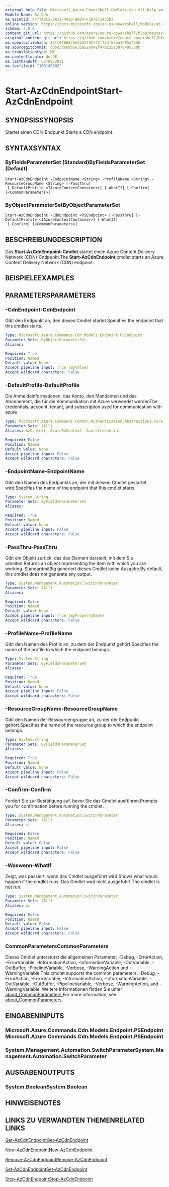 ```yaml
---
external help file: Microsoft.Azure.PowerShell.Cmdlets.Cdn.dll-Help.xml
Module Name: Az.Cdn
ms.assetid: 6477ADC3-0831-493D-8904-F1D787145DD3
online version: https://docs.microsoft.com/en-us/powershell/module/az.cdn/start-azcdnendpoint
schema: 2.0.0
content_git_url: https://github.com/Azure/azure-powershell/blob/master/src/Cdn/Cdn/help/Start-AzCdnEndpoint.md
original_content_git_url: https://github.com/Azure/azure-powershell/blob/master/src/Cdn/Cdn/help/Start-AzCdnEndpoint.md
ms.openlocfilehash: 85fc0f0687ed3b32492f42f753f67ba1e85a4656
ms.sourcegitcommit: c05d3d669b5631e526841f47b22513d78495350b
ms.translationtype: MT
ms.contentlocale: de-DE
ms.lasthandoff: 02/09/2021
ms.locfileid: "100145092"
---
```

# <span data-ttu-id="c2b73-101">Start-AzCdnEndpoint</span><span class="sxs-lookup"><span data-stu-id="c2b73-101">Start-AzCdnEndpoint</span></span>

## <span data-ttu-id="c2b73-102">SYNOPSIS</span><span class="sxs-lookup"><span data-stu-id="c2b73-102">SYNOPSIS</span></span>
<span data-ttu-id="c2b73-103">Startet einen CDN-Endpunkt.</span><span class="sxs-lookup"><span data-stu-id="c2b73-103">Starts a CDN endpoint.</span></span>

## <span data-ttu-id="c2b73-104">SYNTAX</span><span class="sxs-lookup"><span data-stu-id="c2b73-104">SYNTAX</span></span>

### <span data-ttu-id="c2b73-105">ByFieldsParameterSet (Standard)</span><span class="sxs-lookup"><span data-stu-id="c2b73-105">ByFieldsParameterSet (Default)</span></span>
```
Start-AzCdnEndpoint -EndpointName <String> -ProfileName <String> -ResourceGroupName <String> [-PassThru]
 [-DefaultProfile <IAzureContextContainer>] [-WhatIf] [-Confirm] [<CommonParameters>]
```

### <span data-ttu-id="c2b73-106">ByObjectParameterSet</span><span class="sxs-lookup"><span data-stu-id="c2b73-106">ByObjectParameterSet</span></span>
```
Start-AzCdnEndpoint -CdnEndpoint <PSEndpoint> [-PassThru] [-DefaultProfile <IAzureContextContainer>] [-WhatIf]
 [-Confirm] [<CommonParameters>]
```

## <span data-ttu-id="c2b73-107">BESCHREIBUNG</span><span class="sxs-lookup"><span data-stu-id="c2b73-107">DESCRIPTION</span></span>
<span data-ttu-id="c2b73-108">Das **Start-AzCdnEndpoint-Cmdlet** startet einen Azure Content Delivery Network (CDN)-Endpunkt.</span><span class="sxs-lookup"><span data-stu-id="c2b73-108">The **Start-AzCdnEndpoint** cmdlet starts an Azure Content Delivery Network (CDN) endpoint.</span></span>

## <span data-ttu-id="c2b73-109">BEISPIELE</span><span class="sxs-lookup"><span data-stu-id="c2b73-109">EXAMPLES</span></span>

## <span data-ttu-id="c2b73-110">PARAMETERS</span><span class="sxs-lookup"><span data-stu-id="c2b73-110">PARAMETERS</span></span>

### <span data-ttu-id="c2b73-111">-CdnEndpoint</span><span class="sxs-lookup"><span data-stu-id="c2b73-111">-CdnEndpoint</span></span>
<span data-ttu-id="c2b73-112">Gibt den Endpunkt an, den dieses Cmdlet startet.</span><span class="sxs-lookup"><span data-stu-id="c2b73-112">Specifies the endpoint that this cmdlet starts.</span></span>

```yaml
Type: Microsoft.Azure.Commands.Cdn.Models.Endpoint.PSEndpoint
Parameter Sets: ByObjectParameterSet
Aliases:

Required: True
Position: Named
Default value: None
Accept pipeline input: True (ByValue)
Accept wildcard characters: False
```

### <span data-ttu-id="c2b73-113">-DefaultProfile</span><span class="sxs-lookup"><span data-stu-id="c2b73-113">-DefaultProfile</span></span>
<span data-ttu-id="c2b73-114">Die Anmeldeinformationen, das Konto, den Mandanten und das Abonnement, die für die Kommunikation mit Azure verwendet werden</span><span class="sxs-lookup"><span data-stu-id="c2b73-114">The credentials, account, tenant, and subscription used for communication with azure</span></span>

```yaml
Type: Microsoft.Azure.Commands.Common.Authentication.Abstractions.Core.IAzureContextContainer
Parameter Sets: (All)
Aliases: AzContext, AzureRmContext, AzureCredential

Required: False
Position: Named
Default value: None
Accept pipeline input: False
Accept wildcard characters: False
```

### <span data-ttu-id="c2b73-115">-EndpointName</span><span class="sxs-lookup"><span data-stu-id="c2b73-115">-EndpointName</span></span>
<span data-ttu-id="c2b73-116">Gibt den Namen des Endpunkts an, der mit diesem Cmdlet gestartet wird.</span><span class="sxs-lookup"><span data-stu-id="c2b73-116">Specifies the name of the endpoint that this cmdlet starts.</span></span>

```yaml
Type: System.String
Parameter Sets: ByFieldsParameterSet
Aliases:

Required: True
Position: Named
Default value: None
Accept pipeline input: False
Accept wildcard characters: False
```

### <span data-ttu-id="c2b73-117">-PassThru</span><span class="sxs-lookup"><span data-stu-id="c2b73-117">-PassThru</span></span>
<span data-ttu-id="c2b73-118">Gibt ein Objekt zurück, das das Element darstellt, mit dem Sie arbeiten.</span><span class="sxs-lookup"><span data-stu-id="c2b73-118">Returns an object representing the item with which you are working.</span></span>
<span data-ttu-id="c2b73-119">Standardmäßig generiert dieses Cmdlet keine Ausgabe.</span><span class="sxs-lookup"><span data-stu-id="c2b73-119">By default, this cmdlet does not generate any output.</span></span>

```yaml
Type: System.Management.Automation.SwitchParameter
Parameter Sets: (All)
Aliases:

Required: False
Position: Named
Default value: None
Accept pipeline input: True (ByPropertyName)
Accept wildcard characters: False
```

### <span data-ttu-id="c2b73-120">-ProfileName</span><span class="sxs-lookup"><span data-stu-id="c2b73-120">-ProfileName</span></span>
<span data-ttu-id="c2b73-121">Gibt den Namen des Profils an, zu dem der Endpunkt gehört.</span><span class="sxs-lookup"><span data-stu-id="c2b73-121">Specifies the name of the profile to which the endpoint belongs.</span></span>

```yaml
Type: System.String
Parameter Sets: ByFieldsParameterSet
Aliases:

Required: True
Position: Named
Default value: None
Accept pipeline input: False
Accept wildcard characters: False
```

### <span data-ttu-id="c2b73-122">-ResourceGroupName</span><span class="sxs-lookup"><span data-stu-id="c2b73-122">-ResourceGroupName</span></span>
<span data-ttu-id="c2b73-123">Gibt den Namen der Ressourcengruppe an, zu der der Endpunkt gehört.</span><span class="sxs-lookup"><span data-stu-id="c2b73-123">Specifies the name of the resource group to which the endpoint belongs.</span></span>

```yaml
Type: System.String
Parameter Sets: ByFieldsParameterSet
Aliases:

Required: True
Position: Named
Default value: None
Accept pipeline input: False
Accept wildcard characters: False
```

### <span data-ttu-id="c2b73-124">-Confirm</span><span class="sxs-lookup"><span data-stu-id="c2b73-124">-Confirm</span></span>
<span data-ttu-id="c2b73-125">Fordert Sie zur Bestätigung auf, bevor Sie das Cmdlet ausführen.</span><span class="sxs-lookup"><span data-stu-id="c2b73-125">Prompts you for confirmation before running the cmdlet.</span></span>

```yaml
Type: System.Management.Automation.SwitchParameter
Parameter Sets: (All)
Aliases: cf

Required: False
Position: Named
Default value: False
Accept pipeline input: False
Accept wildcard characters: False
```

### <span data-ttu-id="c2b73-126">-Waswenn</span><span class="sxs-lookup"><span data-stu-id="c2b73-126">-WhatIf</span></span>
<span data-ttu-id="c2b73-127">Zeigt, was passiert, wenn das Cmdlet ausgeführt wird.</span><span class="sxs-lookup"><span data-stu-id="c2b73-127">Shows what would happen if the cmdlet runs.</span></span>
<span data-ttu-id="c2b73-128">Das Cmdlet wird nicht ausgeführt.</span><span class="sxs-lookup"><span data-stu-id="c2b73-128">The cmdlet is not run.</span></span>

```yaml
Type: System.Management.Automation.SwitchParameter
Parameter Sets: (All)
Aliases: wi

Required: False
Position: Named
Default value: False
Accept pipeline input: False
Accept wildcard characters: False
```

### <span data-ttu-id="c2b73-129">CommonParameters</span><span class="sxs-lookup"><span data-stu-id="c2b73-129">CommonParameters</span></span>
<span data-ttu-id="c2b73-130">Dieses Cmdlet unterstützt die allgemeinen Parameter: -Debug, -ErrorAction, -ErrorVariable, -InformationAction, -InformationVariable, -OutVariable, -OutBuffer, -PipelineVariable, -Verbose, -WarningAction und -WarningVariable.</span><span class="sxs-lookup"><span data-stu-id="c2b73-130">This cmdlet supports the common parameters: -Debug, -ErrorAction, -ErrorVariable, -InformationAction, -InformationVariable, -OutVariable, -OutBuffer, -PipelineVariable, -Verbose, -WarningAction, and -WarningVariable.</span></span> <span data-ttu-id="c2b73-131">Weitere Informationen finden Sie unter [about_CommonParameters.](http://go.microsoft.com/fwlink/?LinkID=113216)</span><span class="sxs-lookup"><span data-stu-id="c2b73-131">For more information, see [about_CommonParameters](http://go.microsoft.com/fwlink/?LinkID=113216).</span></span>

## <span data-ttu-id="c2b73-132">EINGABEN</span><span class="sxs-lookup"><span data-stu-id="c2b73-132">INPUTS</span></span>

### <span data-ttu-id="c2b73-133">Microsoft.Azure.Commands.Cdn.Models.Endpoint.PSEndpoint</span><span class="sxs-lookup"><span data-stu-id="c2b73-133">Microsoft.Azure.Commands.Cdn.Models.Endpoint.PSEndpoint</span></span>

### <span data-ttu-id="c2b73-134">System.Management.Automation.SwitchParameter</span><span class="sxs-lookup"><span data-stu-id="c2b73-134">System.Management.Automation.SwitchParameter</span></span>

## <span data-ttu-id="c2b73-135">AUSGABEN</span><span class="sxs-lookup"><span data-stu-id="c2b73-135">OUTPUTS</span></span>

### <span data-ttu-id="c2b73-136">System.Boolean</span><span class="sxs-lookup"><span data-stu-id="c2b73-136">System.Boolean</span></span>

## <span data-ttu-id="c2b73-137">HINWEISE</span><span class="sxs-lookup"><span data-stu-id="c2b73-137">NOTES</span></span>

## <span data-ttu-id="c2b73-138">LINKS ZU VERWANDTEN THEMEN</span><span class="sxs-lookup"><span data-stu-id="c2b73-138">RELATED LINKS</span></span>

[<span data-ttu-id="c2b73-139">Get-AzCdnEndpoint</span><span class="sxs-lookup"><span data-stu-id="c2b73-139">Get-AzCdnEndpoint</span></span>](./Get-AzCdnEndpoint.md)

[<span data-ttu-id="c2b73-140">New-AzCdnEndpoint</span><span class="sxs-lookup"><span data-stu-id="c2b73-140">New-AzCdnEndpoint</span></span>](./New-AzCdnEndpoint.md)

[<span data-ttu-id="c2b73-141">Remove-AzCdnEndpoint</span><span class="sxs-lookup"><span data-stu-id="c2b73-141">Remove-AzCdnEndpoint</span></span>](./Remove-AzCdnEndpoint.md)

[<span data-ttu-id="c2b73-142">Set-AzCdnEndpoint</span><span class="sxs-lookup"><span data-stu-id="c2b73-142">Set-AzCdnEndpoint</span></span>](./Set-AzCdnEndpoint.md)

[<span data-ttu-id="c2b73-143">Stop-AzCdnEndpoint</span><span class="sxs-lookup"><span data-stu-id="c2b73-143">Stop-AzCdnEndpoint</span></span>](./Stop-AzCdnEndpoint.md)


